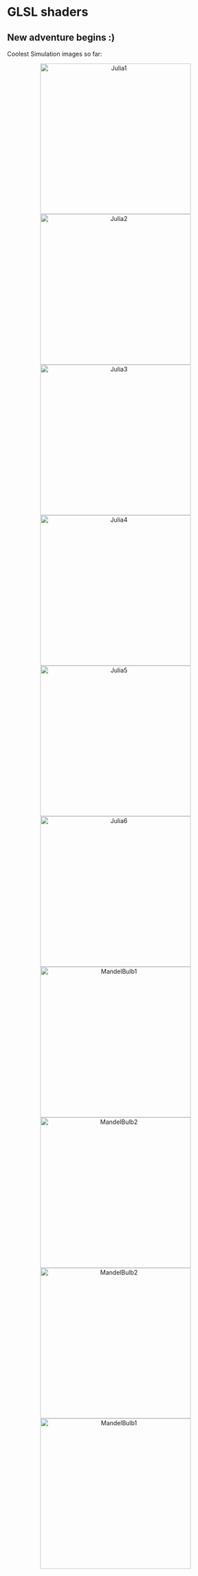 <h1> GLSL shaders</h1>
<h2>New adventure begins :)</h2>

Coolest Simulation images so far:
<p align="center">
  <img src="https://github.com/LukeGorgadze/GLSL/blob/master/Fractals/Images/Julia1.png" width="350" title="Julia1">
  <img src="https://github.com/LukeGorgadze/GLSL/blob/master/Fractals/Images/Julia2.png" width="350" alt="Julia2">
  <img src="https://github.com/LukeGorgadze/GLSL/blob/master/Fractals/Images/Julia3.png" width="350" title="Julia3">
  <img src="https://github.com/LukeGorgadze/GLSL/blob/master/Fractals/Images/julia4.png" width="350" alt="Julia4">
  <img src="https://github.com/LukeGorgadze/GLSL/blob/master/Fractals/Images/Julia5.png" width="350" alt="Julia5">
  <img src="https://github.com/LukeGorgadze/GLSL/blob/master/Fractals/Images/Julia6.png" width="350" alt="Julia6">
  <img src="https://github.com/LukeGorgadze/GLSL/blob/master/Fractals/Images/Mandelbulb1.png" width="350" alt="MandelBulb1">
  <img src="https://github.com/LukeGorgadze/GLSL/blob/master/Fractals/Images/Mandelbulb2.png" width="350" alt="MandelBulb2">
  <img src="https://github.com/LukeGorgadze/GLSL/blob/master/Fractals/Images/MandelBulb3.png" width="350" alt="MandelBulb2">       
  <img src="https://github.com/LukeGorgadze/GLSL/blob/master/Fractals/Images/MandelBulb4.png" width="350" alt="MandelBulb1">                                                                                             
</p>
